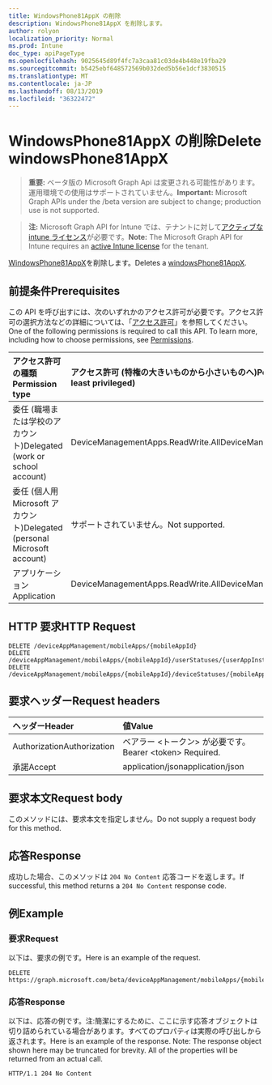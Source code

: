 ```yaml
---
title: WindowsPhone81AppX の削除
description: WindowsPhone81AppX を削除します。
author: rolyon
localization_priority: Normal
ms.prod: Intune
doc_type: apiPageType
ms.openlocfilehash: 9025645d89f4fc7a3caa81c03de4b448e19fba29
ms.sourcegitcommit: b5425ebf648572569b032ded5b56e1dcf3830515
ms.translationtype: MT
ms.contentlocale: ja-JP
ms.lasthandoff: 08/13/2019
ms.locfileid: "36322472"
---
```

# <a name="delete-windowsphone81appx"></a><span data-ttu-id="a7efa-103">WindowsPhone81AppX の削除</span><span class="sxs-lookup"><span data-stu-id="a7efa-103">Delete windowsPhone81AppX</span></span>

> <span data-ttu-id="a7efa-104">**重要:** ベータ版の Microsoft Graph Api は変更される可能性があります。運用環境での使用はサポートされていません。</span><span class="sxs-lookup"><span data-stu-id="a7efa-104">**Important:** Microsoft Graph APIs under the /beta version are subject to change; production use is not supported.</span></span>

> <span data-ttu-id="a7efa-105">**注:** Microsoft Graph API for Intune では、テナントに対して[アクティブな intune ライセンス](https://go.microsoft.com/fwlink/?linkid=839381)が必要です。</span><span class="sxs-lookup"><span data-stu-id="a7efa-105">**Note:** The Microsoft Graph API for Intune requires an [active Intune license](https://go.microsoft.com/fwlink/?linkid=839381) for the tenant.</span></span>

<span data-ttu-id="a7efa-106">[WindowsPhone81AppX](../resources/intune-apps-windowsphone81appx.md)を削除します。</span><span class="sxs-lookup"><span data-stu-id="a7efa-106">Deletes a [windowsPhone81AppX](../resources/intune-apps-windowsphone81appx.md).</span></span>

## <a name="prerequisites"></a><span data-ttu-id="a7efa-107">前提条件</span><span class="sxs-lookup"><span data-stu-id="a7efa-107">Prerequisites</span></span>
<span data-ttu-id="a7efa-p101">この API を呼び出すには、次のいずれかのアクセス許可が必要です。アクセス許可の選択方法などの詳細については、「[アクセス許可](/graph/permissions-reference)」を参照してください。</span><span class="sxs-lookup"><span data-stu-id="a7efa-p101">One of the following permissions is required to call this API. To learn more, including how to choose permissions, see [Permissions](/graph/permissions-reference).</span></span>

|<span data-ttu-id="a7efa-110">アクセス許可の種類</span><span class="sxs-lookup"><span data-stu-id="a7efa-110">Permission type</span></span>|<span data-ttu-id="a7efa-111">アクセス許可 (特権の大きいものから小さいものへ)</span><span class="sxs-lookup"><span data-stu-id="a7efa-111">Permissions (from most to least privileged)</span></span>|
|:---|:---|
|<span data-ttu-id="a7efa-112">委任 (職場または学校のアカウント)</span><span class="sxs-lookup"><span data-stu-id="a7efa-112">Delegated (work or school account)</span></span>|<span data-ttu-id="a7efa-113">DeviceManagementApps.ReadWrite.All</span><span class="sxs-lookup"><span data-stu-id="a7efa-113">DeviceManagementApps.ReadWrite.All</span></span>|
|<span data-ttu-id="a7efa-114">委任 (個人用 Microsoft アカウント)</span><span class="sxs-lookup"><span data-stu-id="a7efa-114">Delegated (personal Microsoft account)</span></span>|<span data-ttu-id="a7efa-115">サポートされていません。</span><span class="sxs-lookup"><span data-stu-id="a7efa-115">Not supported.</span></span>|
|<span data-ttu-id="a7efa-116">アプリケーション</span><span class="sxs-lookup"><span data-stu-id="a7efa-116">Application</span></span>|<span data-ttu-id="a7efa-117">DeviceManagementApps.ReadWrite.All</span><span class="sxs-lookup"><span data-stu-id="a7efa-117">DeviceManagementApps.ReadWrite.All</span></span>|

## <a name="http-request"></a><span data-ttu-id="a7efa-118">HTTP 要求</span><span class="sxs-lookup"><span data-stu-id="a7efa-118">HTTP Request</span></span>
<!-- {
  "blockType": "ignored"
}
-->
``` http
DELETE /deviceAppManagement/mobileApps/{mobileAppId}
DELETE /deviceAppManagement/mobileApps/{mobileAppId}/userStatuses/{userAppInstallStatusId}/app
DELETE /deviceAppManagement/mobileApps/{mobileAppId}/deviceStatuses/{mobileAppInstallStatusId}/app
```

## <a name="request-headers"></a><span data-ttu-id="a7efa-119">要求ヘッダー</span><span class="sxs-lookup"><span data-stu-id="a7efa-119">Request headers</span></span>
|<span data-ttu-id="a7efa-120">ヘッダー</span><span class="sxs-lookup"><span data-stu-id="a7efa-120">Header</span></span>|<span data-ttu-id="a7efa-121">値</span><span class="sxs-lookup"><span data-stu-id="a7efa-121">Value</span></span>|
|:---|:---|
|<span data-ttu-id="a7efa-122">Authorization</span><span class="sxs-lookup"><span data-stu-id="a7efa-122">Authorization</span></span>|<span data-ttu-id="a7efa-123">ベアラー &lt;トークン&gt; が必要です。</span><span class="sxs-lookup"><span data-stu-id="a7efa-123">Bearer &lt;token&gt; Required.</span></span>|
|<span data-ttu-id="a7efa-124">承諾</span><span class="sxs-lookup"><span data-stu-id="a7efa-124">Accept</span></span>|<span data-ttu-id="a7efa-125">application/json</span><span class="sxs-lookup"><span data-stu-id="a7efa-125">application/json</span></span>|

## <a name="request-body"></a><span data-ttu-id="a7efa-126">要求本文</span><span class="sxs-lookup"><span data-stu-id="a7efa-126">Request body</span></span>
<span data-ttu-id="a7efa-127">このメソッドには、要求本文を指定しません。</span><span class="sxs-lookup"><span data-stu-id="a7efa-127">Do not supply a request body for this method.</span></span>

## <a name="response"></a><span data-ttu-id="a7efa-128">応答</span><span class="sxs-lookup"><span data-stu-id="a7efa-128">Response</span></span>
<span data-ttu-id="a7efa-129">成功した場合、このメソッドは `204 No Content` 応答コードを返します。</span><span class="sxs-lookup"><span data-stu-id="a7efa-129">If successful, this method returns a `204 No Content` response code.</span></span>

## <a name="example"></a><span data-ttu-id="a7efa-130">例</span><span class="sxs-lookup"><span data-stu-id="a7efa-130">Example</span></span>

### <a name="request"></a><span data-ttu-id="a7efa-131">要求</span><span class="sxs-lookup"><span data-stu-id="a7efa-131">Request</span></span>
<span data-ttu-id="a7efa-132">以下は、要求の例です。</span><span class="sxs-lookup"><span data-stu-id="a7efa-132">Here is an example of the request.</span></span>
``` http
DELETE https://graph.microsoft.com/beta/deviceAppManagement/mobileApps/{mobileAppId}
```

### <a name="response"></a><span data-ttu-id="a7efa-133">応答</span><span class="sxs-lookup"><span data-stu-id="a7efa-133">Response</span></span>
<span data-ttu-id="a7efa-p102">以下は、応答の例です。注:簡潔にするために、ここに示す応答オブジェクトは切り詰められている場合があります。すべてのプロパティは実際の呼び出しから返されます。</span><span class="sxs-lookup"><span data-stu-id="a7efa-p102">Here is an example of the response. Note: The response object shown here may be truncated for brevity. All of the properties will be returned from an actual call.</span></span>
``` http
HTTP/1.1 204 No Content
```






